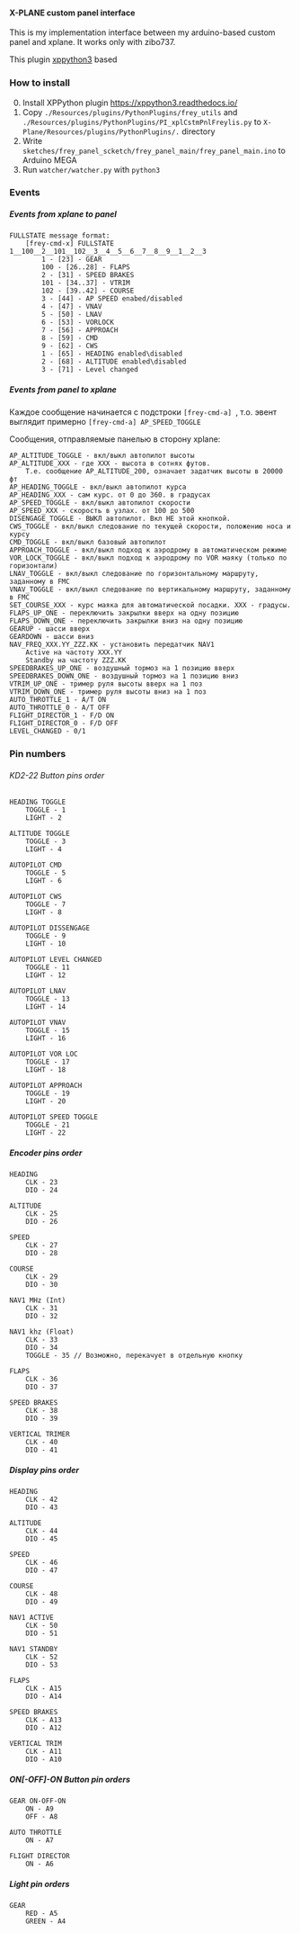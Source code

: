 #### X-PLANE custom panel interface

This is my implementation interface between
my arduino-based custom panel and xplane.
It works only with zibo737.

This plugin [xppython3](https://xppython3.readthedocs.io/en/stable/index.html) based

### How to install
0. Install XPPython plugin https://xppython3.readthedocs.io/
1. Copy `./Resources/plugins/PythonPlugins/frey_utils` and `./Resources/plugins/PythonPlugins/PI_xplCstmPnlFreylis.py`
to `X-Plane/Resources/plugins/PythonPlugins/.` directory
2. Write `sketches/frey_panel_scketch/frey_panel_main/frey_panel_main.ino` to Arduino MEGA
3. Run `watcher/watcher.py` with `python3`

### Events
##### Events from xplane to panel
```
FULLSTATE message format:
    [frey-cmd-x] FULLSTATE 1__100__2__101__102__3__4__5__6__7__8__9__1__2__3
        1 - [23] - GEAR
        100 - [26..28] - FLAPS
        2 - [31] - SPEED BRAKES
        101 - [34..37] - VTRIM
        102 - [39..42] - COURSE
        3 - [44] - AP SPEED enabed/disabled
        4 - [47] - VNAV
        5 - [50] - LNAV
        6 - [53] - VORLOCK
        7 - [56] - APPROACH
        8 - [59] - CMD
        9 - [62] - CWS
        1 - [65] - HEADING enabled\disabled
        2 - [68] - ALTITUDE enabled\disabled
        3 - [71] - Level changed
```

##### Events from panel to xplane
Каждое сообщение начинается с подстроки `[frey-cmd-a] `, т.о. эвент выглядит примерно `[frey-cmd-a] AP_SPEED_TOGGLE`

Сообщения, отправляемые панелью в сторону xplane:
```
AP_ALTITUDE_TOGGLE - вкл/выкл автопилот высоты
AP_ALTITUDE_XXX - где XXX - высота в сотнях футов.
    Т.е. сообщение AP_ALTITUDE_200, означает задатчик высоты в 20000 фт
AP_HEADING_TOGGLE - вкл/выкл автопилот курса
AP_HEADING_XXX - сам курс. от 0 до 360. в градусах
AP_SPEED_TOGGLE - вкл/выкл автопилот скорости
AP_SPEED_XXX - скорость в узлах. от 100 до 500
DISENGAGE_TOGGLE - ВЫКЛ автопилот. Вкл НЕ этой кнопкой.
CWS_TOGGLE - вкл/выкл следование по текущей скорости, положению носа и курсу
CMD_TOGGLE - вкл/выкл базовый автопилот
APPROACH_TOGGLE - вкл/выкл подход к аэродрому в автоматическом режиме
VOR_LOCK_TOGGLE - вкл/выкл подход к аэродрому по VOR маяку (только по горизонтали)
LNAV_TOGGLE - вкл/выкл следование по горизонтальному маршруту, заданному в FMC
VNAV_TOGGLE - вкл/выкл следование по вертикальному маршруту, заданному в FMC
SET_COURSE_XXX - курс маяка для автоматической посадки. XXX - градусы.
FLAPS_UP_ONE - переключить закрылки вверх на одну позицию
FLAPS_DOWN_ONE - переключить закрылки вниз на одну позицию
GEARUP - шасси вверх
GEARDOWN - шасси вниз
NAV_FREQ_XXX.YY_ZZZ.KK - установить передатчик NAV1
    Active на частоту XXX.YY
    Standby на частоту ZZZ.KK
SPEEDBRAKES_UP_ONE - воздушный тормоз на 1 позицию вверх
SPEEDBRAKES_DOWN_ONE - воздушный тормоз на 1 позицию вниз
VTRIM_UP_ONE - тример руля высоты вверх на 1 поз
VTRIM_DOWN_ONE - тример руля высоты вниз на 1 поз
AUTO_THROTTLE_1 - A/T ON
AUTO_THROTTLE_0 - A/T OFF
FLIGHT_DIRECTOR_1 - F/D ON
FLIGHT_DIRECTOR_0 - F/D OFF
LEVEL_CHANGED - 0/1
```

### Pin numbers

###### KD2-22 Button pins order
```
HEADING TOGGLE
    TOGGLE - 1
    LIGHT - 2

ALTITUDE TOGGLE
    TOGGLE - 3
    LIGHT - 4

AUTOPILOT CMD
    TOGGLE - 5
    LIGHT - 6

AUTOPILOT CWS
    TOGGLE - 7
    LIGHT - 8

AUTOPILOT DISSENGAGE
    TOGGLE - 9
    LIGHT - 10

AUTOPILOT LEVEL CHANGED
    TOGGLE - 11
    LIGHT - 12

AUTOPILOT LNAV
    TOGGLE - 13
    LIGHT - 14

AUTOPILOT VNAV
    TOGGLE - 15
    LIGHT - 16

AUTOPILOT VOR LOC
    TOGGLE - 17
    LIGHT - 18

AUTOPILOT APPROACH
    TOGGLE - 19
    LIGHT - 20

AUTOPILOT SPEED TOGGLE
    TOGGLE - 21
    LIGHT - 22
```

##### Encoder pins order
```
HEADING
    CLK - 23
    DIO - 24

ALTITUDE
    CLK - 25
    DIO - 26

SPEED
    CLK - 27
    DIO - 28

COURSE
    CLK - 29
    DIO - 30

NAV1 MHz (Int)
    CLK - 31
    DIO - 32

NAV1 khz (Float)
    CLK - 33
    DIO - 34
    TOGGLE - 35 // Возможно, перекачует в отдельную кнопку

FLAPS
    CLK - 36
    DIO - 37

SPEED BRAKES
    CLK - 38
    DIO - 39

VERTICAL TRIMER
    CLK - 40
    DIO - 41
```

##### Display pins order

```
HEADING
    CLK - 42
    DIO - 43

ALTITUDE
    CLK - 44
    DIO - 45

SPEED
    CLK - 46
    DIO - 47

COURSE
    CLK - 48
    DIO - 49

NAV1 ACTIVE
    CLK - 50
    DIO - 51

NAV1 STANDBY
    CLK - 52
    DIO - 53

FLAPS
    CLK - A15
    DIO - A14

SPEED BRAKES
    CLK - A13
    DIO - A12

VERTICAL TRIM
    CLK - A11
    DIO - A10
```

##### ON[-OFF]-ON Button pin orders
```
GEAR ON-OFF-ON
    ON - A9
    OFF - A8

AUTO THROTTLE
    ON - A7

FLIGHT DIRECTOR
    ON - A6
```

##### Light pin orders
```
GEAR
    RED - A5
    GREEN - A4
```
